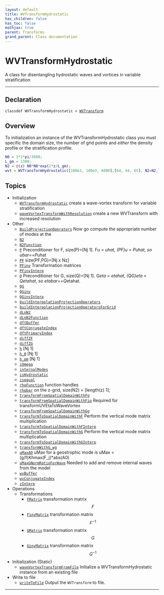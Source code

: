 ```yaml
---
layout: default
title: WVTransformHydrostatic
has_children: false
has_toc: false
mathjax: true
parent: Transforms
grand_parent: Class documentation
---
```


#  WVTransformHydrostatic

A class for disentangling hydrostatic waves and vortices in variable stratification


---

## Declaration

<div class="language-matlab highlighter-rouge"><div class="highlight"><pre class="highlight"><code>classdef WVTransformHydrostatic < <a href="/classes/wvtransform/" title="WVTransform">WVTransform</a></code></pre></div></div>

## Overview
 
  To initialization an instance of the WVTransformHydrostatic class you
  must specific the domain size, the number of grid points and *either*
  the density profile or the stratification profile.
  
  ```matlab
  N0 = 3*2*pi/3600;
  L_gm = 1300;
  N2 = @(z) N0*N0*exp(2*z/L_gm);
  wvt = WVTransformHydrostatic([100e3, 100e3, 4000],[64, 64, 65], N2=N2,latitude=30);
  ```
 
   
  


## Topics
+ Initialization
  + [`WVTransformHydrostatic`](/classes/transforms/wvtransformhydrostatic/wvtransformhydrostatic.html) create a wave-vortex transform for variable stratification
  + [`waveVortexTransformWithResolution`](/classes/transforms/wvtransformhydrostatic/wavevortextransformwithresolution.html) create a new WVTransform with increased resolution
+ Other
  + [`BuildProjectionOperators`](/classes/transforms/wvtransformhydrostatic/buildprojectionoperators.html) Now go compute the appropriate number of modes at the
  + [`N2`](/classes/transforms/wvtransformhydrostatic/n2.html) 
  + [`N2Function`](/classes/transforms/wvtransformhydrostatic/n2function.html) 
  + [`P`](/classes/transforms/wvtransformhydrostatic/p.html) Preconditioner for F, size(P)=[Nj 1]. F*u = uhat, (PF)*u = P*uhat, so ubar==P*uhat
  + [`PF`](/classes/transforms/wvtransformhydrostatic/pf.html) size(PF,PG)=[Nj x Nz]
  + [`PFinv`](/classes/transforms/wvtransformhydrostatic/pfinv.html) Transformation matrices
  + [`PFinvInterp`](/classes/transforms/wvtransformhydrostatic/pfinvinterp.html) 
  + [`Q`](/classes/transforms/wvtransformhydrostatic/q.html) Preconditioner for G, size(Q)=[Nj 1]. G*eta = etahat, (QG)*eta = Q*etahat, so etabar==Q*etahat.
  + [`QG`](/classes/transforms/wvtransformhydrostatic/qg.html) 
  + [`QGinv`](/classes/transforms/wvtransformhydrostatic/qginv.html) 
  + [`QGinvInterp`](/classes/transforms/wvtransformhydrostatic/qginvinterp.html) 
  + [`buildInterpolationProjectionOperators`](/classes/transforms/wvtransformhydrostatic/buildinterpolationprojectionoperators.html) 
  + [`buildInterpolationProjectionOperatorsForGrid`](/classes/transforms/wvtransformhydrostatic/buildinterpolationprojectionoperatorsforgrid.html) 
  + [`dLnN2`](/classes/transforms/wvtransformhydrostatic/dlnn2.html) 
  + [`dLnN2Function`](/classes/transforms/wvtransformhydrostatic/dlnn2function.html) 
  + [`dftBuffer`](/classes/transforms/wvtransformhydrostatic/dftbuffer.html) 
  + [`dftConjugateIndex`](/classes/transforms/wvtransformhydrostatic/dftconjugateindex.html) 
  + [`dftPrimaryIndex`](/classes/transforms/wvtransformhydrostatic/dftprimaryindex.html) 
  + [`diffZF`](/classes/transforms/wvtransformhydrostatic/diffzf.html) 
  + [`diffZG`](/classes/transforms/wvtransformhydrostatic/diffzg.html) 
  + [`h`](/classes/transforms/wvtransformhydrostatic/h.html) [Nj 1]
  + [`h_0`](/classes/transforms/wvtransformhydrostatic/h_0.html) [Nj 1]
  + [`h_pm`](/classes/transforms/wvtransformhydrostatic/h_pm.html) [Nj 1]
  + [`iOmega`](/classes/transforms/wvtransformhydrostatic/iomega.html) 
  + [`internalModes`](/classes/transforms/wvtransformhydrostatic/internalmodes.html) 
  + [`isHydrostatic`](/classes/transforms/wvtransformhydrostatic/ishydrostatic.html) 
  + [`isequal`](/classes/transforms/wvtransformhydrostatic/isequal.html) 
  + [`rhoFunction`](/classes/transforms/wvtransformhydrostatic/rhofunction.html) function handles
  + [`rhobar`](/classes/transforms/wvtransformhydrostatic/rhobar.html) on the z-grid, size(N2) = [length(z) 1];
  + [`transformFromSpatialDomainWithFg`](/classes/transforms/wvtransformhydrostatic/transformfromspatialdomainwithfg.html) 
  + [`transformFromSpatialDomainWithFio`](/classes/transforms/wvtransformhydrostatic/transformfromspatialdomainwithfio.html) Required for transformUVEtaToWaveVortex
  + [`transformFromSpatialDomainWithGg`](/classes/transforms/wvtransformhydrostatic/transformfromspatialdomainwithgg.html) 
  + [`transformToSpatialDomainWithF`](/classes/transforms/wvtransformhydrostatic/transformtospatialdomainwithf.html) Perform the vertical mode matrix multiplication
  + [`transformToSpatialDomainWithFInterp`](/classes/transforms/wvtransformhydrostatic/transformtospatialdomainwithfinterp.html) 
  + [`transformToSpatialDomainWithG`](/classes/transforms/wvtransformhydrostatic/transformtospatialdomainwithg.html) Perform the vertical mode matrix multiplication
  + [`transformToSpatialDomainWithGInterp`](/classes/transforms/wvtransformhydrostatic/transformtospatialdomainwithginterp.html) 
  + [`transformWithG_wg`](/classes/transforms/wvtransformhydrostatic/transformwithg_wg.html) 
  + [`uMaxA0`](/classes/transforms/wvtransformhydrostatic/umaxa0.html) uMax for a geostrophic mode is uMax =(g/f)*Kh*max(F_j)*abs(A0)
  + [`uMaxGNormRatioForWave`](/classes/transforms/wvtransformhydrostatic/umaxgnormratioforwave.html) Needed to add and remove internal waves from the model
  + [`wvBuffer`](/classes/transforms/wvtransformhydrostatic/wvbuffer.html) 
  + [`wvConjugateIndex`](/classes/transforms/wvtransformhydrostatic/wvconjugateindex.html) 
  + [`zInterp`](/classes/transforms/wvtransformhydrostatic/zinterp.html) 
+ Operations
  + Transformations
    + [`FMatrix`](/classes/transforms/wvtransformhydrostatic/fmatrix.html) transformation matrix $$F$$
    + [`FinvMatrix`](/classes/transforms/wvtransformhydrostatic/finvmatrix.html) transformation matrix $$F^{-1}$$
    + [`GMatrix`](/classes/transforms/wvtransformhydrostatic/gmatrix.html) transformation matrix $$G$$
    + [`GinvMatrix`](/classes/transforms/wvtransformhydrostatic/ginvmatrix.html) transformation matrix $$G^{-1}$$
+ Initialization (Static)
  + [`waveVortexTransformFromFile`](/classes/transforms/wvtransformhydrostatic/wavevortextransformfromfile.html) Initialize a WVTransformHydrostatic instance from an existing file
+ Write to file
  + [`writeToFile`](/classes/transforms/wvtransformhydrostatic/writetofile.html) Output the `WVTransform` to file.


---